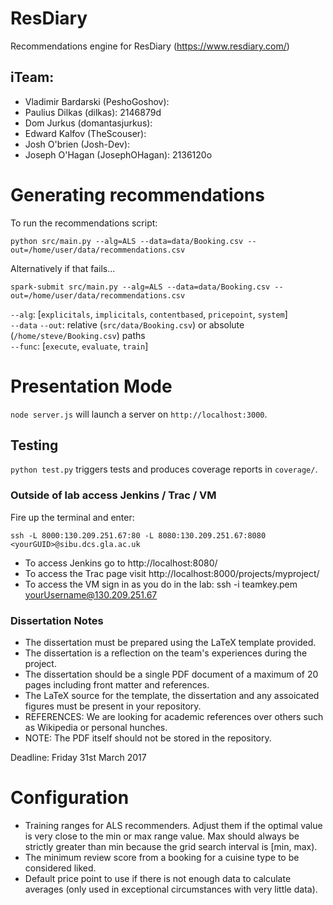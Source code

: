# ResDiary
Recommendations engine for ResDiary (https://www.resdiary.com/)

## iTeam:
- Vladimir Bardarski (PeshoGoshov): 
- Paulius Dilkas (dilkas): 2146879d
- Dom Jurkus (domantasjurkus):
- Edward Kalfov (TheScouser):
- Josh O'brien (Josh-Dev): 
- Joseph O'Hagan (JosephOHagan): 2136120o 


# Generating recommendations
To run the recommendations script:
```
python src/main.py --alg=ALS --data=data/Booking.csv --out=/home/user/data/recommendations.csv
```
Alternatively if that fails...
```
spark-submit src/main.py --alg=ALS --data=data/Booking.csv --out=/home/user/data/recommendations.csv
```

`--alg`: [`explicitals`, `implicitals`, `contentbased`, `pricepoint`, `system`]  
`--data` `--out`: relative (`src/data/Booking.csv`) or absolute (`/home/steve/Booking.csv`) paths  
`--func`: [`execute`, `evaluate`, `train`]  


#  Presentation Mode
`node server.js` will launch a server on `http://localhost:3000`.    


##  Testing
`python test.py` triggers tests and produces coverage reports in `coverage/`.


###  Outside of lab access Jenkins / Trac / VM
Fire up the terminal and enter:
``` 
ssh -L 8000:130.209.251.67:80 -L 8080:130.209.251.67:8080 <yourGUID>@sibu.dcs.gla.ac.uk
```
- To access Jenkins go to http://localhost:8080/
- To access the Trac page visit http://localhost:8000/projects/myproject/
- To access the VM sign in as you do in the lab: ssh -i teamkey.pem yourUsername@130.209.251.67


###  Dissertation Notes
- The dissertation must be prepared using the LaTeX template provided.
- The dissertation is a reflection on the team's experiences during the project.
- The dissertation should be a single PDF document of a maximum of 20 pages including front matter and references.
- The LaTeX source for the template, the dissertation and any assoicated figures must be present in your repository.
- REFERENCES: We are looking for academic references over others such as Wikipedia or personal hunches. 
- NOTE: The PDF itself should not be stored in the repository.  

Deadline:  Friday 31st March 2017

# Configuration
- Training ranges for ALS recommenders. Adjust them if the optimal value is very close to the min or max range value. Max should always be strictly greater than min because the grid search interval is [min, max).
- The minimum review score from a booking for a cuisine type to be considered liked.
- Default price point to use if there is not enough data to calculate averages (only used in exceptional circumstances with very little data).
